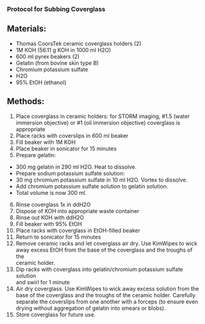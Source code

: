 ### Protocol for Subbing Coverglass

## Materials:

- Thomas CoorsTek ceramic coverglass holders (2)
- 1M KOH (56.11 g KOH in 1000 ml H2O)
- 600 ml pyrex beakers (2)
- Gelatin (from bovine skin type B)
- Chromium potassium sulfate
- H2O
- 95% EtOH (ethanol)

## Methods:

1. Place coverglass in ceramic holders: for STORM imaging, #1.5 (water immersion objective) or #1 (oil immersion objective) coverglass is appropriate
2. Place racks with coverslips in 600 ml beaker
3. Fill beaker with 1M KOH
4. Place beaker in sonicator for 15 minutes
5. Prepare gelatin:
  * 300 mg gelatin in 290 ml H2O.  Heat to dissolve.
  * Prepare sodium potassium sulfate solution:
  * 30 mg chromium potassium sulfate in 10 ml H2O.  Vortex to dissolve.
  * Add chromium potassium sulfate solution to gelatin solution.  
  * Total volume is now 300 ml.
6. Rinse coverglass 1x in ddH2O
7. Dispose of KOH into appropriate waste container
8. Rinse out KOH with ddH2O
9. Fill beaker with 95% EtOH
10. Place racks with coverglass in EtOH-filled beaker
11. Return to sonicator for 15 minutes
12.  Remove ceramic racks and let coverglass air dry.  Use KimWipes to wick  
 away excess EtOH from the base of the coverglass and the troughs of the  
 ceramic holder.
13.  Dip racks with coverglass into gelatin/chromium potassium sulfate solution  
 and swirl for 1 minute
14.  Air dry coverglass.  Use KimWipes to wick away excess solution from the  
 base of the coverglass and the troughs of the ceramic holder.  Carefully  
 separate the coverslips from one another with a forceps (to ensure even  
 drying without aggregation of gelatin into smears or blobs).  
15.  Store coverglass for future use.
	